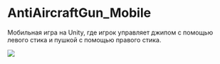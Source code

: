# AntiAircraftGun_Mobile
Мобильная игра на Unity, где игрок управляет джипом с помощью левого стика и пушкой с помощью правого стика.

![](https://github.com/NikllX/AntiAircraftGun_Mobile/blob/main/gameplay_antiaircraftgun.gif)
